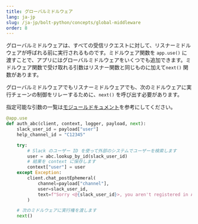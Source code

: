 ```yaml
---
title: グローバルミドルウェア
lang: ja-jp
slug: /ja-jp/bolt-python/concepts/global-middleware
order: 8
---
```


グローバルミドルウェアは、すべての受信リクエストに対して、リスナーミドルウェアが呼ばれる前に実行されるものです。ミドルウェア関数を `app.use()` に渡すことで、アプリにはグローバルミドルウェアをいくつでも追加できます。ミドルウェア関数で受け取れる引数はリスナー関数と同じものに加えて`next()` 関数があります。

グローバルミドルウェアでもリスナーミドルウェアでも、次のミドルウェアに実行チェーンの制御をリレーするために、`next()` を呼び出す必要があります。 

<span>指定可能な引数の一覧は<a href="https://docs.slack.dev/bolt-python/reference/kwargs_injection/args.html">モジュールドキュメント</a>を参考にしてください。</span>

```python
@app.use
def auth_abc(client, context, logger, payload, next):
    slack_user_id = payload["user"]
    help_channel_id = "C12345"

    try:
        # Slack のユーザー ID を使って外部のシステムでユーザーを検索します
        user = abc.lookup_by_id(slack_user_id)
        # 結果を context に保存します
        context["user"] = user
    except Exception:
        client.chat_postEphemeral(
            channel=payload["channel"],
            user=slack_user_id,
            text=f"Sorry <@{slack_user_id}>, you aren't registered in ABC or there was an error with authentication.Please post in <#{help_channel_id}> for assistance"
        )

    # 次のミドルウェアに実行権を渡します
    next()
```